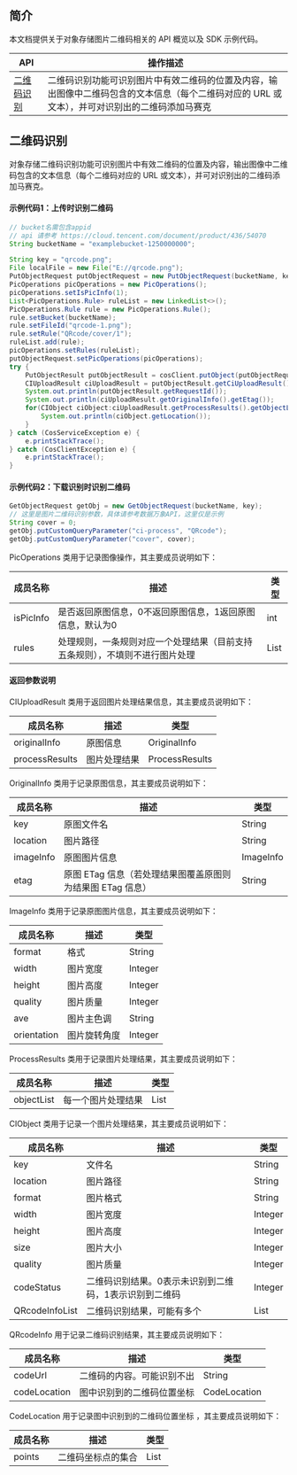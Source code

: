 ## 简介

本文档提供关于对象存储图片二维码相关的 API 概览以及 SDK 示例代码。


| API                                                          | 操作描述                         |
| ------------------------------------------ | -------------------------- |
|  [二维码识别](https://cloud.tencent.com/document/product/436/54070) |  二维码识别功能可识别图片中有效二维码的位置及内容，输出图像中二维码包含的文本信息（每个二维码对应的 URL 或文本），并可对识别出的二维码添加马赛克  |


## 二维码识别

对象存储二维码识别功能可识别图片中有效二维码的位置及内容，输出图像中二维码包含的文本信息（每个二维码对应的 URL 或文本），并可对识别出的二维码添加马赛克。

#### 示例代码1：上传时识别二维码

[//]: # ".cssg-snippet-upload-with-pic-operation"

```java
// bucket名需包含appid
// api 请参考 https://cloud.tencent.com/document/product/436/54070
String bucketName = "examplebucket-1250000000";

String key = "qrcode.png";
File localFile = new File("E://qrcode.png");
PutObjectRequest putObjectRequest = new PutObjectRequest(bucketName, key, localFile);
PicOperations picOperations = new PicOperations();
picOperations.setIsPicInfo(1);
List<PicOperations.Rule> ruleList = new LinkedList<>();
PicOperations.Rule rule = new PicOperations.Rule();
rule.setBucket(bucketName);
rule.setFileId("qrcode-1.png");
rule.setRule("QRcode/cover/1");
ruleList.add(rule);
picOperations.setRules(ruleList);
putObjectRequest.setPicOperations(picOperations);
try {
    PutObjectResult putObjectResult = cosClient.putObject(putObjectRequest);
    CIUploadResult ciUploadResult = putObjectResult.getCiUploadResult();
    System.out.println(putObjectResult.getRequestId());
    System.out.println(ciUploadResult.getOriginalInfo().getEtag());
    for(CIObject ciObject:ciUploadResult.getProcessResults().getObjectList()) {
        System.out.println(ciObject.getLocation());
    }
} catch (CosServiceException e) {
    e.printStackTrace();
} catch (CosClientException e) {
    e.printStackTrace();
}
```

#### 示例代码2：下载识别时识别二维码

[//]: # ".cssg-snippet-process-with-pic-operation"
```java
GetObjectRequest getObj = new GetObjectRequest(bucketName, key);
// 这里是图片二维码识别参数，具体请参考数据万象API，这里仅是示例
String cover = 0;
getObj.putCustomQueryParameter("ci-process", "QRcode");
getObj.putCustomQueryParameter("cover", cover);
```


PicOperations 类用于记录图像操作，其主要成员说明如下：

| 成员名称  | 描述                                                         | 类型 |
| --------- | ------------------------------------------------------------ | ---- |
| isPicInfo | 是否返回原图信息，0不返回原图信息，1返回原图信息，默认为0    | int  |
| rules     | 处理规则，一条规则对应一个处理结果（目前支持五条规则），不填则不进行图片处理 | List |

#### 返回参数说明

CIUploadResult 类用于返回图片处理结果信息，其主要成员说明如下：

| 成员名称       | 描述         | 类型           |
| -------------- | ------------ | -------------- |
| originalInfo   | 原图信息     | OriginalInfo   |
| processResults | 图片处理结果 | ProcessResults |

  OriginalInfo 类用于记录原图信息，其主要成员说明如下：

| 成员名称  | 描述                                                       | 类型      |
| --------- | ---------------------------------------------------------- | --------- |
| key       | 原图文件名                                                 | String    |
| location  | 图片路径                                                   | String    |
| imageInfo | 原图图片信息                                               | ImageInfo |
| etag      | 原图 ETag 信息（若处理结果图覆盖原图则为结果图 ETag 信息） | String    |

ImageInfo 类用于记录原图图片信息，其主要成员说明如下：

| 成员名称    | 描述         | 类型    |
| ----------- | ------------ | ------- |
| format      | 格式         | String  |
| width       | 图片宽度     | Integer |
| height      | 图片高度     | Integer |
| quality     | 图片质量     | Integer |
| ave         | 图片主色调   | String  |
| orientation | 图片旋转角度 | Integer |

ProcessResults 类用于记录图片处理结果，其主要成员说明如下：

| 成员名称   | 描述               | 类型 |
| ---------- | ------------------ | ---- |
| objectList | 每一个图片处理结果 | List |

CIObject 类用于记录一个图片处理结果，其主要成员说明如下：

| 成员名称       | 描述                                                   | 类型    |
| -------------- | ------------------------------------------------------ | ------- |
| key            | 文件名                                                 | String  |
| location       | 图片路径                                               | String  |
| format         | 图片格式                                               | String  |
| width          | 图片宽度                                               | Integer |
| height         | 图片高度                                               | Integer |
| size           | 图片大小                                               | Integer |
| quality        | 图片质量                                               | Integer |
| codeStatus     | 二维码识别结果。0表示未识别到二维码，1表示识别到二维码 | Integer |
| QRcodeInfoList | 二维码识别结果，可能有多个                             | List    |

QRcodeInfo 用于记录二维码识别结果，其主要成员说明如下：

| 成员名称     | 描述                       | 类型         |
| ------------ | -------------------------- | ------------ |
| codeUrl      | 二维码的内容。可能识别不出 | String       |
| codeLocation | 图中识别到的二维码位置坐标 | CodeLocation |

CodeLocation 用于记录图中识别到的二维码位置坐标 ，其主要成员说明如下：

| 成员名称 | 描述               | 类型 |
| -------- | ------------------ | ---- |
| points   | 二维码坐标点的集合 | List |





